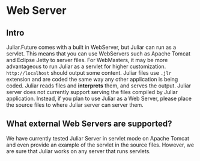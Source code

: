 # Web Server

## Intro
Juliar.Future comes with a built in WebServer, but Juliar can run as a servlet. This means that you can use
 WebServers such as Apache Tomcat and Eclipse Jetty to server files. For WebMasters, it may be more advantageous to run
 Juliar as a servlet for higher customization.
 `http://localhost` should output some content. Juliar files use `.jlr` extension
and are coded the same way any other application is being coded. Juliar reads files and **interprets** them, and serves
the output. Juliar server does not currently support serving the files compiled by Juliar application. Instead, if you
plan to use Juliar as a Web Server, please place the source files to where Juliar server can server them.

## What external Web Servers are supported?
We have currently tested Juliar Server in servlet mode on Apache Tomcat and even provide an example of the servlet in
the source files. However, we are sure that Juliar works on any server that runs servlets.
